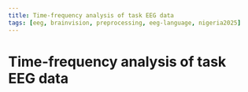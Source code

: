 ```yaml
---
title: Time-frequency analysis of task EEG data
tags: [eeg, brainvision, preprocessing, eeg-language, nigeria2025]
---
```


# Time-frequency analysis of task EEG data

